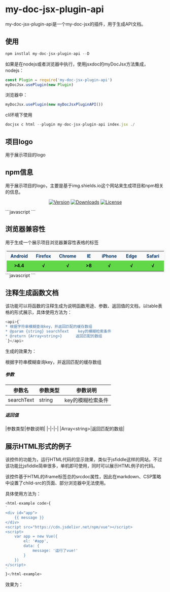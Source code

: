 # my-doc-jsx-plugin-api
my-doc-jsx-plugin-api是一个my-doc-jsx的插件，用于生成API文档。

## 使用
```javascript
npm instlal my-doc-jsx-plugin-api --D
```
如果是在nodejs或者浏览器中执行，使用jsxdoc的myDocJsx方法集成，nodejs：

```javascript
const Plugin = require('my-doc-jsx-plugin-api')
myDocJsx.usePlugin(new Plugin)
```
浏览器中：

```javascript
myDocJsx.usePlugin(new myDocJsxPluginAPI())
```
cli环境下使用

```javascript
docjsx c html --plugin my-doc-jsx-plugin-api index.jsx ./
```

## 项目logo
用于展示项目的logo


## npm信息
用于展示项目的logo，主要是基于img.shields.io这个网站来生成项目和npm相关的信息。

<p class="mydoc_api_npm-info" align="center">
            <a href="https://www.npmjs.com/package/my-doc-jsx-plugin-api"><img src="https://img.shields.io/npm/v/my-doc-jsx-plugin-api.svg" alt="Version"></a>
            <a href="https://www.npmjs.com/package/my-doc-jsx-plugin-api"><img src="https://img.shields.io/npm/dm/my-doc-jsx-plugin-api.svg" alt="Downloads"></a>
            <a href="https://www.npmjs.com/package/my-doc-jsx-plugin-api"><img src="https://img.shields.io/npm/l/my-doc-jsx-plugin-api.svg" alt="License"></a>
        </p>```javascript
<npm-info version downloads license name="my-doc-jsx-plugin-api"></npm-info>
```

## 浏览器兼容性
用于生成一个展示项目浏览器兼容性表格的标签

<table cellspacing="1" style="margin: 0 auto;font-size: 14px;background-color: #f9f9f9;color: #036;padding: 3px;border-radius: 4px;border: 1px solid rgba(220, 220, 220, .5);">
    <colgroup width="100" span="7" align="center"></colgroup>
    <tr style="height: 30px;">
        <th align="center">Android</td><th align="center">Firefox</td><th align="center">Chrome</td><th align="center">IE</td><th align="center">iPhone</td><th align="center">Edge</td><th align="center">Safari</td>
    </tr>
    <tr style="color: #000;line-height: 28px;font-weight: bold;">
        <td align="center" style="background-color: #60d848">>4.4</td><td align="center" style="background-color: #60d848">√</td><td align="center" style="background-color: #60d848">√</td><td align="center" style="background-color: #60d848">>8</td><td align="center" style="background-color: #60d848">√</td><td align="center" style="background-color: #60d848">√</td><td align="center" style="background-color: #60d848">√</td>
    </tr>
</table>```javascript
<browser-list Android=">4.4" Firefox Chrome IE=">8" iPhone Edge Safari/>
```

## 注释生成函数文档
该功能可以将函数的注释生成为说明函数用途、参数、返回值的文档，以table表格的形式展示，具体使用方法为：

```javascript
<api>{`
* 根据字符串模糊查询key，并返回匹配的缓存数组
* @param {string} searchText    key的模糊检索条件
* @return {Array<string>}      返回匹配的数组
`}</api>
```
生成的效果为：


>
根据字符串模糊查询key，并返回匹配的缓存数组


##### 参数
|参数名|参数类型|参数说明|
|-|-|-|
|searchText|string|key的模糊检索条件|



##### 返回值
|参数类型|参数说明|
|-|-|-|
|Array&lt;string&gt;|返回匹配的数组|


## 展示HTML形式的例子
该控件的功能为，运行HTML代码的显示效果，类似于jsfiddle这样的网站，不过该功能比jsfiddle简单很多，单机即可使用，同时可以展示HTML例子的代码。

该控件基于HTML的iframe标签总的srcdoc属性，因此在markdown、CSP策略中设置了child-src的页面、部分浏览器中无法使用。

具体使用方法为：

```javascript
<html-example code>{
`
<div id="app">
    {{ message }}
</div>
<script src="https://cdn.jsdelivr.net/npm/vue"></script>
<script>
    var app = new Vue({
        el: '#app',
        data: {
            message: '运行了vue!'
        }
    })
</script>
`
}</html-example>
```
效果为：



